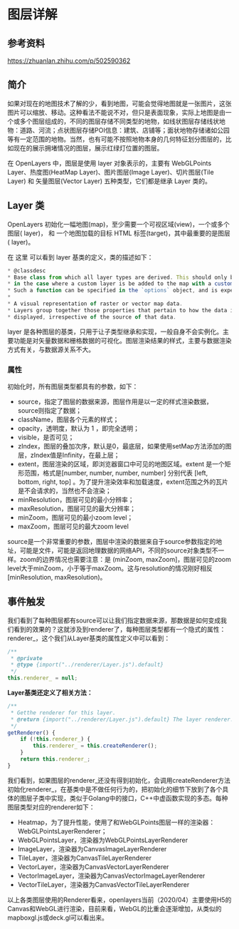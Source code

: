 # 图层详解

## 参考资料

https://zhuanlan.zhihu.com/p/502590362

## 简介

如果对现在的地图技术了解的少，看到地图，可能会觉得地图就是一张图片，这张图片可以缩放、移动。这种看法不能说不对，但只是表面现象，实际上地图是由一个或多个图层组成的，不同的图层存储不同类型的地物，如线状图层存储线状地物：道路、河流；点状图层存储POI信息：建筑、店铺等；面状地物存储诸如公园等有一定范围的地物。当然，也有可能不按照地物本身的几何特征划分图层的，比如现在的展示拥堵情况的图层，展示红绿灯位置的图层。

在 OpenLayers 中，图层是使用 layer 对象表示的，主要有 WebGLPoints Layer、热度图(HeatMap Layer)、图片图层(Image Layer)、切片图层(Tile Layer) 和 矢量图层(Vector Layer) 五种类型，它们都是继承 Layer 类的。

## Layer 类

OpenLayers 初始化一幅地图(map)，至少需要一个可视区域(view)，一个或多个图层( layer)， 和 一个地图加载的目标 HTML 标签(target)，其中最重要的是图层( layer)。

在 这里 可以看到 layer 基类的定义，类的描述如下：

```javascript
* @classdesc
* Base class from which all layer types are derived. This should only be instantiated
* in the case where a custom layer is be added to the map with a custom `render` function.
* Such a function can be specified in the `options` object, and is expected to return an HTML element.
*
* A visual representation of raster or vector map data.
* Layers group together those properties that pertain to how the data is to be
* displayed, irrespective of the source of that data.
```

layer 是各种图层的基类，只用于让子类型继承和实现，一般自身不会实例化。主要功能是对矢量数据和栅格数据的可视化。图层渲染结果的样式，主要与数据渲染方式有关，与数据源关系不大。

### 属性

初始化时，所有图层类型都具有的参数，如下：

- source，指定了图层的数据来源，图层作用是以一定的样式渲染数据，source则指定了数据；
- className，图层各个元素的样式；
- opacity，透明度，默认为 1 ，即完全透明；
- visible，是否可见；
- zIndex，图层的叠加次序，默认是0，最底层，如果使用setMap方法添加的图层，zIndex值是Infinity，在最上层；
- extent，图层渲染的区域，即浏览器窗口中可见的地图区域。extent 是一个矩形范围，格式是[number, number, number, number] 分别代表 [left, bottom, right, top] 。为了提升渲染效率和加载速度，extent范围之外的瓦片是不会请求的，当然也不会渲染；
- minResolution，图层可见的最小分辨率；
- maxResolution，图层可见的最大分辨率；
- minZoom，图层可见的最小zoom level；
- maxZoom，图层可见的最大zoom level

source是一个非常重要的参数，图层中渲染的数据来自于source参数指定的地址，可能是文件，可能是返回地理数据的网络API，不同的source对象类型不一样。zoom的边界情况也需要注意：是 (minZoom, maxZoom]，图层可见的zoom level大于minZoom，小于等于maxZoom。这与resolution的情况刚好相反[minResolution, maxResolution)。

## 事件触发

我们看到了每种图层都有source可以让我们指定数据来源，那数据是如何变成我们看到的效果的？这就涉及到renderer了，每种图层类型都有一个隐式的属性：renderer_，这个我们从Layer基类的属性定义中可以看到：

```javascript
/**
 * @private
 * @type {import("../renderer/Layer.js").default}
 */
this.renderer_ = null;
```

**Layer基类还定义了相关方法：**

```javascript
/**
 * Getthe renderer for this layer.
 * @return {import("../renderer/Layer.js").default} The layer renderer.
 */
getRenderer() {
	if (!this.renderer_) {
		this.renderer_ = this.createRenderer();
	}
	return this.renderer_;
}
```

我们看到，如果图层的renderer_还没有得到初始化，会调用createRenderer方法初始化renderer_，在基类中是不做任何行为的，把初始化的细节下放到了各个具体的图层子类中实现，类似于Golang中的接口，C++中虚函数实现的多态。每种图层类型对应的renderer如下：

- Heatmap，为了提升性能，使用了和WebGLPoints图层一样的渲染器：WebGLPointsLayerRenderer；
- WebGLPointsLayer，渲染器为WebGLPointsLayerRenderer
- ImageLayer，渲染器为CanvasImageLayerRenderer
- TileLayer，渲染器为CanvasTileLayerRenderer
- VectorLayer，渲染器为CanvasVectorLayerRenderer
- VectorImageLayer，渲染器为CanvasVectorImageLayerRenderer
- VectorTileLayer，渲染器为CanvasVectorTileLayerRenderer

以上各类图层使用的Renderer看来，openlayers当前（2020/04）主要使用H5的Canvas和WebGL进行渲染，目前来看，WebGL的比重会逐渐增加，从类似的mapboxgl.js或deck.gl可以看出来。